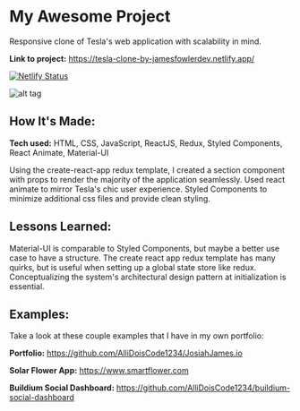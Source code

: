 # My Awesome Project
Responsive clone of Tesla's web application with scalability in mind. 


**Link to project:** https://tesla-clone-by-jamesfowlerdev.netlify.app/

[![Netlify Status](https://api.netlify.com/api/v1/badges/4ea90089-b2fc-4278-b1c3-5edf121bbaeb/deploy-status)](https://app.netlify.com/sites/tesla-clone-by-jamesfowlerdev/deploys)

![alt tag](https://i.imgur.com/sks6orp.png)

## How It's Made:

**Tech used:** HTML, CSS, JavaScript, ReactJS, Redux, Styled Components, React Animate, Material-UI

Using the create-react-app redux template, I created a section component with props to render the majority of the application seamlessly. Used react animate to mirror Tesla's chic user experience. Styled Components to minimize additional css files and provide clean styling. 

## Lessons Learned:

Material-UI is comparable to Styled Components, but maybe a better use case to have a structure. The create react app redux template has many quirks, but is useful when setting up a global state store like redux. Conceptualizing the system's architectural design pattern at initialization is essential.

## Examples:
Take a look at these couple examples that I have in my own portfolio:

**Portfolio:** https://github.com/AlliDoisCode1234/JosiahJames.io

**Solar Flower App:** https://www.smartflower.com

**Buildium Social Dashboard:** https://github.com/AlliDoisCode1234/buildium-social-dashboard




